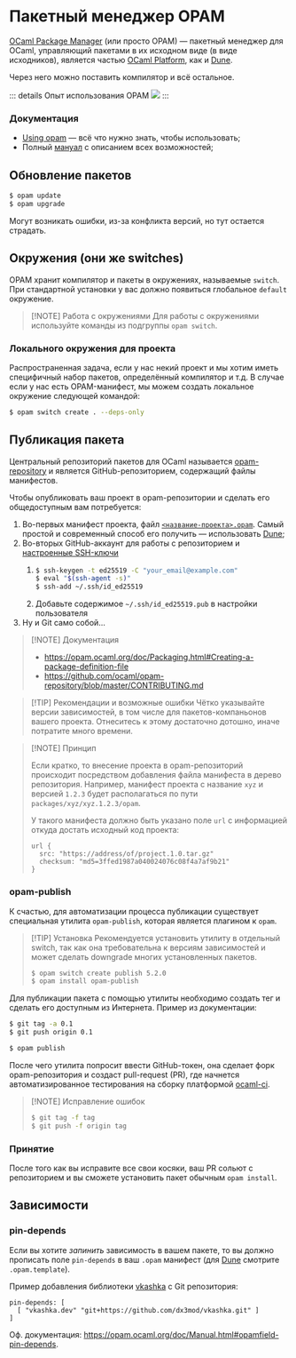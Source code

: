 # Пакетный менеджер OPAM

[OCaml Package Manager](https://opam.ocaml.org/) (или просто OPAM) &mdash; пакетный менеджер для OCaml,
управляющий пакетами в их исходном виде (в виде исходников), является частью [OCaml Platform](https://ocaml.org/platform),
как и [Dune](./dune.md).

Через него можно поставить компилятор и всё остальное.

::: details Опыт использования OPAM
![](https://i.ibb.co/Q6YSgG3/photo-2024-07-05-23-01-27.jpg)
:::

### Документация

- [Using opam](https://opam.ocaml.org/doc/Usage.html) &mdash; всё что нужно знать, чтобы использовать;
- Полный [мануал](https://opam.ocaml.org/doc/Manual.html) с описанием всех возможностей;

## Обновление пакетов

```sh
$ opam update
$ opam upgrade
```

Могут возникать ошибки, из-за конфликта версий, но тут остается страдать.

## Окружения (они же switches)

OPAM хранит компилятор и пакеты в окружениях, называемые `switch`. При стандартной установки у вас должно появиться глобальное `default` окружение.

> [!NOTE] Работа с окружениями
> Для работы с окружениями используйте команды из подгруппы `opam switch`.

### Локального окружения для проекта

Распространенная задача, если у нас некий проект и мы хотим иметь специфичный набор пакетов, определённый компилятор и т.д.
В случае если у нас есть OPAM-манифест, мы можем создать локальное окружение следующей командой:

```sh
$ opam switch create . --deps-only
```

## Публикация пакета

Центральный репозиторий пакетов для OCaml называется [opam-repository](https://github.com/ocaml/opam-repository) и является GitHub-репозиторием, содержащий файлы манифестов.

Чтобы опубликовать ваш проект в opam-репозитории и сделать его общедоступным вам потребуется:

1. Во-первых манифест проекта, файл [`<название-проекта>.opam`](https://opam.ocaml.org/doc/Packaging.html#Creating-a-package-definition-file). Самый простой и современный способ его получить &mdash; использовать [Dune](./dune.md);
2. Во-вторых GitHub-аккаунт для работы с репозиторием и [настроенные SSH-ключи](https://docs.github.com/en/authentication/connecting-to-github-with-ssh/generating-a-new-ssh-key-and-adding-it-to-the-ssh-agent)
   1. ```sh
      $ ssh-keygen -t ed25519 -C "your_email@example.com"
      $ eval "$(ssh-agent -s)"
      $ ssh-add ~/.ssh/id_ed25519
      ```
   2. Добавьте содержимое `~/.ssh/id_ed25519.pub` в настройки пользователя
3. Ну и Git само собой...

> [!NOTE] Документация
>
> - https://opam.ocaml.org/doc/Packaging.html#Creating-a-package-definition-file
> - https://github.com/ocaml/opam-repository/blob/master/CONTRIBUTING.md

> [!TIP] Рекомендации и возможные ошибки
> Чётко указывайте версии зависимостей, в том числе для пакетов-компаньонов вашего проекта.
> Отнеситесь к этому достаточно дотошно, иначе потратите много времени.

> [!NOTE] Принцип
>
> Если кратко, то внесение проекта в opam-репозиторий происходит посредством добавления файла манифеста в дерево репозитория.
> Например, манифест проекта с название `xyz` и версией `1.2.3` будет располагаться по пути `packages/xyz/xyz.1.2.3/opam`.
>
> У такого манифеста должно быть указано поле `url` с информацией откуда достать исходный код проекта:
>
> ```opam
> url {
>   src: "https://address/of/project.1.0.tar.gz"
>   checksum: "md5=3ffed1987a040024076c08f4a7af9b21"
> }
> ```

### opam-publish

К счастью, для автоматизации процесса публикации существует специальная утилита `opam-publish`, которая является плагином к `opam`.

<!-- Достаточно создать тег для фиксации последней версии проекта и выполнить команду `opam publish`. -->

> [!TIP] Установка
> Рекомендуется установить утилиту в отдельный switch, так как она требовательна к версиям зависимостей и может сделать downgrade многих установленных пакетов.
>
> ```sh
> $ opam switch create publish 5.2.0
> $ opam install opam-publish
> ```

Для публикации пакета с помощью утилиты необходимо создать тег и сделать его доступным из Интернета.
Пример из документации:

```sh
$ git tag -a 0.1
$ git push origin 0.1

$ opam publish
```

После чего утилита попросит ввести GitHub-токен, она сделает форк opam-репозитория и создаст pull-request (PR), где начнется автоматизированное тестирования на сборку платформой [ocaml-ci](https://ocaml.ci.dev/).

> [!NOTE] Исправление ошибок
>
> ```sh
> $ git tag -f tag
> $ git push -f origin tag
> ```

### Принятие

После того как вы исправите все свои косяки, ваш PR сольют с репозиторием и вы сможете установить
пакет обычным `opam install`.

## Зависимости

### pin-depends

Если вы хотите _запинить_ зависимость в вашем пакете, то вы должно прописать поле `pin-depends` в ваш `.opam` манифест (для [Dune](./dune.md#opam-template) смотрите `.opam.template`).

Пример добавления библиотеки [vkashka](../libraries/web/vkashka.md) с Git репозитория:

```opam
pin-depends: [
  [ "vkashka.dev" "git+https://github.com/dx3mod/vkashka.git" ]
]
```

Оф. документация: <https://opam.ocaml.org/doc/Manual.html#opamfield-pin-depends>.
